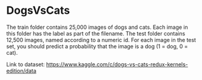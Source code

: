 # DogsVsCats
The train folder contains 25,000 images of dogs and cats. Each image in this folder has the label as part of the filename. The test folder contains 12,500 images, named according to a numeric id. For each image in the test set, you should predict a probability that the image is a dog (1 = dog, 0 = cat).

Link to dataset: https://www.kaggle.com/c/dogs-vs-cats-redux-kernels-edition/data
